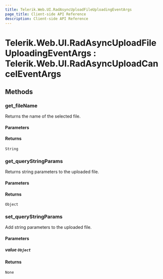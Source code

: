 ```yaml
---
title: Telerik.Web.UI.RadAsyncUploadFileUploadingEventArgs
page_title: Client-side API Reference
description: Client-side API Reference
---
```


# Telerik.Web.UI.RadAsyncUploadFileUploadingEventArgs : Telerik.Web.UI.RadAsyncUploadCancelEventArgs

## Methods

### get_fileName

Returns the name of the selected file.

#### Parameters

#### Returns

`String`

### get_queryStringParams

Returns string parameters to the uploaded file.

#### Parameters

#### Returns

`Object` 

### set_queryStringParams

Add string parameters to the uploaded file.

#### Parameters

##### value `Object`

#### Returns

`None` 
